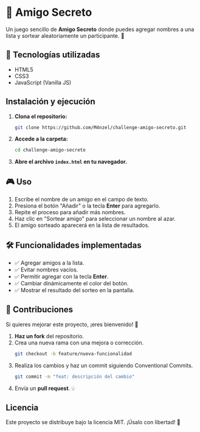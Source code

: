 # 🎁 Amigo Secreto

Un juego sencillo de **Amigo Secreto** donde puedes agregar nombres a una lista y sortear aleatoriamente un participante. 🎉

## 🚀 Tecnologías utilizadas

- HTML5
- CSS3
- JavaScript (Vanilla JS)

## Instalación y ejecución

1. **Clona el repositorio:**
   ```bash
   git clone https://github.com/M4nzel/challenge-amigo-secreto.git
   ```
2. **Accede a la carpeta:**
   ```bash
   cd challenge-amigo-secreto
   ```
3. **Abre el archivo `index.html` en tu navegador.**

## 🎮 Uso

1. Escribe el nombre de un amigo en el campo de texto.
2. Presiona el botón "Añadir" o la tecla **Enter** para agregarlo.
3. Repite el proceso para añadir más nombres.
4. Haz clic en "Sortear amigo" para seleccionar un nombre al azar.
5. El amigo sorteado aparecerá en la lista de resultados.

## 🛠 Funcionalidades implementadas

- ✅ Agregar amigos a la lista.
- ✅ Evitar nombres vacíos.
- ✅ Permitir agregar con la tecla **Enter**.
- ✅ Cambiar dinámicamente el color del botón.
- ✅ Mostrar el resultado del sorteo en la pantalla.

## 🤝 Contribuciones

Si quieres mejorar este proyecto, ¡eres bienvenido! 🚀

1. **Haz un fork** del repositorio.
2. Crea una nueva rama con una mejora o corrección.
   ```bash
   git checkout -b feature/nueva-funcionalidad
   ```
3. Realiza los cambios y haz un commit siguiendo Conventional Commits.
   ```bash
   git commit -m "feat: descripción del cambio"
   ```
4. Envía un **pull request**. 💡

## Licencia

Este proyecto se distribuye bajo la licencia MIT. ¡Úsalo con libertad! 🎈

